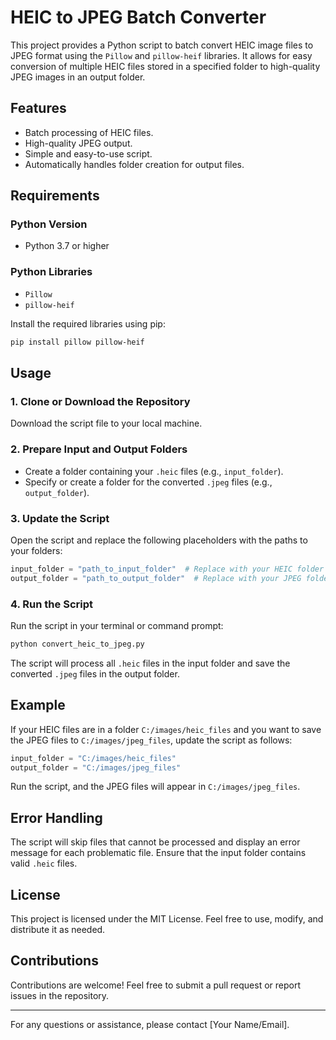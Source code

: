 # HEIC to JPEG Batch Converter

This project provides a Python script to batch convert HEIC image files to JPEG format using the `Pillow` and `pillow-heif` libraries. It allows for easy conversion of multiple HEIC files stored in a specified folder to high-quality JPEG images in an output folder.

## Features
- Batch processing of HEIC files.
- High-quality JPEG output.
- Simple and easy-to-use script.
- Automatically handles folder creation for output files.

## Requirements

### Python Version
- Python 3.7 or higher

### Python Libraries
- `Pillow`
- `pillow-heif`

Install the required libraries using pip:
```bash
pip install pillow pillow-heif
```

## Usage

### 1. Clone or Download the Repository
Download the script file to your local machine.

### 2. Prepare Input and Output Folders
- Create a folder containing your `.heic` files (e.g., `input_folder`).
- Specify or create a folder for the converted `.jpeg` files (e.g., `output_folder`).

### 3. Update the Script
Open the script and replace the following placeholders with the paths to your folders:
```python
input_folder = "path_to_input_folder"  # Replace with your HEIC folder path
output_folder = "path_to_output_folder"  # Replace with your JPEG folder path
```

### 4. Run the Script
Run the script in your terminal or command prompt:
```bash
python convert_heic_to_jpeg.py
```

The script will process all `.heic` files in the input folder and save the converted `.jpeg` files in the output folder.

## Example
If your HEIC files are in a folder `C:/images/heic_files` and you want to save the JPEG files to `C:/images/jpeg_files`, update the script as follows:
```python
input_folder = "C:/images/heic_files"
output_folder = "C:/images/jpeg_files"
```
Run the script, and the JPEG files will appear in `C:/images/jpeg_files`.

## Error Handling
The script will skip files that cannot be processed and display an error message for each problematic file. Ensure that the input folder contains valid `.heic` files.

## License
This project is licensed under the MIT License. Feel free to use, modify, and distribute it as needed.

## Contributions
Contributions are welcome! Feel free to submit a pull request or report issues in the repository.

---

For any questions or assistance, please contact [Your Name/Email].

